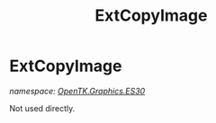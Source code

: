 ﻿---
title: ExtCopyImage
---

# ExtCopyImage
_namespace: [OpenTK.Graphics.ES30](N-OpenTK.Graphics.ES30.html)_

Not used directly.




